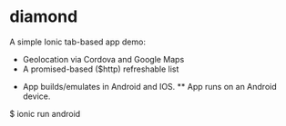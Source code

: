 # diamond

A simple Ionic tab-based app demo:
- Geolocation via Cordova and Google Maps
- A promised-based ($http) refreshable list

* App builds/emulates in Android and IOS.
** App runs on an Android device.

$ ionic run android
